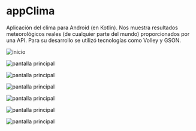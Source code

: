 # appClima
Aplicación del clima para Android (en Kotlin). Nos muestra resultados meteorológicos reales (de cualquier parte del mundo) proporcionados por una API.
Para su desarrollo se utilizó tecnologías como Volley y GSON.



![inicio](https://k62.kn3.net/taringa/5/9/3/B/9/3/maxisandoval37/C8F.jpg)

![pantalla principal](https://k62.kn3.net/taringa/E/C/0/6/3/1/maxisandoval37/161.jpg)

![pantalla principal](https://k62.kn3.net/taringa/7/A/7/1/B/D/maxisandoval37/666.jpg)

![pantalla principal](https://k62.kn3.net/taringa/E/5/7/3/9/5/maxisandoval37/D08.jpg)

![pantalla principal](https://k62.kn3.net/taringa/7/F/B/3/D/8/maxisandoval37/216.jpg)

![pantalla principal](https://k62.kn3.net/taringa/F/3/8/D/1/1/maxisandoval37/58D.jpg)

![pantalla principal](https://k62.kn3.net/taringa/C/F/6/1/4/B/maxisandoval37/939.jpg)
